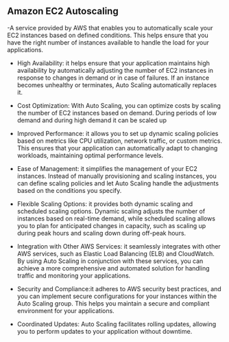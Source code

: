 ## Amazon EC2 Autoscaling
-A service provided by AWS that enables you to automatically scale your EC2 instances based on defined conditions. This helps ensure that you have the right number of instances available to handle the load for your applications.
- High Availability: it helps ensure that your application maintains high availability by automatically adjusting the number of EC2 instances in response to changes in demand or in case of failures. If an instance becomes unhealthy or terminates, Auto Scaling automatically replaces it.
- Cost Optimization: With Auto Scaling, you can optimize costs by scaling the number of EC2 instances based on demand. During periods of low demand and during high demand it can be scaled up

- Improved Performance: it allows you to set up dynamic scaling policies based on metrics like CPU utilization, network traffic, or custom metrics. This ensures that your application can automatically adapt to changing workloads, maintaining optimal performance levels.

- Ease of Management: it simplifies the management of your EC2 instances. Instead of manually provisioning and scaling instances, you can define scaling policies and let Auto Scaling handle the adjustments based on the conditions you specify. 

- Flexible Scaling Options: it provides both dynamic scaling and scheduled scaling options. Dynamic scaling adjusts the number of instances based on real-time demand, while scheduled scaling allows you to plan for anticipated changes in capacity, such as scaling up during peak hours and scaling down during off-peak hours.

- Integration with Other AWS Services: it seamlessly integrates with other AWS services, such as Elastic Load Balancing (ELB) and CloudWatch. By using Auto Scaling in conjunction with these services, you can achieve a more comprehensive and automated solution for handling traffic and monitoring your applications.

- Security and Compliance:it adheres to AWS security best practices, and you can implement secure configurations for your instances within the Auto Scaling group. This helps you maintain a secure and compliant environment for your applications.

- Coordinated Updates: Auto Scaling facilitates rolling updates, allowing you to perform updates to your application without downtime.
